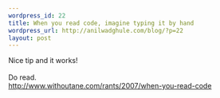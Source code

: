 ```yaml
--- 
wordpress_id: 22
title: When you read code, imagine typing it by hand
wordpress_url: http://anilwadghule.com/blog/?p=22
layout: post
---
```

<p>Nice tip and it works!<br /><br />Do read.<br /><a title="http://www.withoutane.com/rants/2007/when-you-read-code" href="http://www.withoutane.com/rants/2007/when-you-read-code">http://www.withoutane.com/rants/2007/when-you-read-code</a></p>
